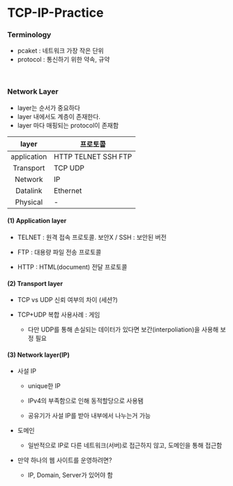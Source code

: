 # TCP-IP-Practice

### Terminology

- pcaket : 네트워크 가장 작은 단위
- protocol : 통신하기 위한 약속, 규약

</br>



### Network Layer

- layer는 순서가 중요하다
- layer 내에서도 계층이 존재한다.
- layer 마다 매핑되는 protocol이 존재함

|layer|프로토콜|
|:-:|-|
|application|HTTP TELNET SSH FTP|
|Transport|TCP UDP|
|Network|IP|
|Datalink|Ethernet|
|Physical|-|

#### (1) Application layer

- TELNET : 원격 접속 프로토콜. 보안X / SSH : 보안된 버전

- FTP : 대용량 파일 전송 프로토콜
- HTTP : HTML(document) 전달 프로토콜



#### (2) Transport layer

- TCP vs UDP 신뢰 여부의 차이 (세션?)

- TCP+UDP 복합 사용사례 : 게임

  - 다만 UDP를 통해 손실되는 데이터가 있다면 보간(interpoliation)을 사용해 보정 필요

  

#### (3) __Network layer(IP)__

- 사설 IP

  - unique한 IP

  - IPv4의 부족함으로 인해 동적할당으로 사용됌

  - 공유기가 사설 IP를 받아 내부에서 나누는거 가능 

- 도메인

  - 일반적으로 IP로 다른 네트워크(서버)로 접근하지 않고, 도메인을 통해 접근함

- 만약 하나의 웹 사이트를 운영하려면? 

  - IP, Domain, Server가 있어야 함
